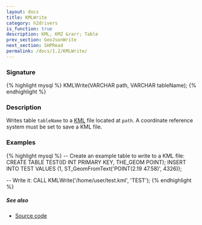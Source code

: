 ```yaml
---
layout: docs
title: KMLWrite
category: h2drivers
is_function: true
description: KML, KMZ &rarr; Table
prev_section: GeoJsonWrite
next_section: SHPRead
permalink: /docs/1.2/KMLWrite/
---
```


### Signature

{% highlight mysql %}
KMLWrite(VARCHAR path, VARCHAR tableName);
{% endhighlight %}

### Description

Writes table `tableName` to a [KML][wiki] file located at `path`.
A coordinate reference system must be set to save a KML file.

### Examples

{% highlight mysql %}
-- Create an example table to write to a KML file:
CREATE TABLE TEST(ID INT PRIMARY KEY, THE_GEOM POINT);
INSERT INTO TEST
    VALUES (1, ST_GeomFromText('POINT(2.19 47.58)', 4326));

-- Write it:
CALL KMLWrite('/home/user/test.kml', 'TEST');
{% endhighlight %}

##### See also

* <a href="https://github.com/orbisgis/h2gis/blob/v1.2.4/h2drivers/src/main/java/org/h2gis/drivers/kml/KMLWrite.java" target="_blank">Source code</a>

[wiki]: http://en.wikipedia.org/wiki/Keyhole_Markup_Language
